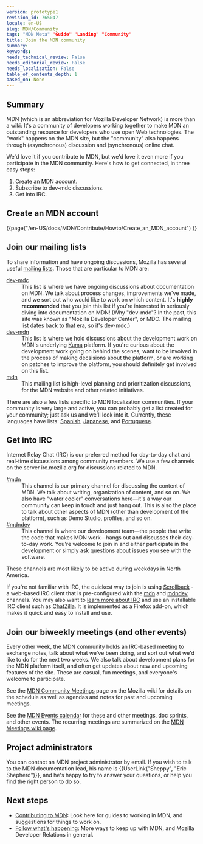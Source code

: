 ```yaml
---
version: prototype1
revision_id: 765047
locale: en-US
slug: MDN/Community
tags: "MDN Meta" "Guide" "Landing" "Community"
title: Join the MDN community
summary: 
keywords: 
needs_technical_review: False
needs_editorial_review: False
needs_localization: False
table_of_contents_depth: 1
based_on: None
---
```

<h2 id="Summary">Summary</h2>

<div class="summary">
<p>MDN (which is an abbreviation for Mozilla Developer Network) is more than a wiki: It's a community of developers working together to make MDN an outstanding resource for developers who use open Web technologies. The "work" happens on the MDN site, but the "community" also happens through (asynchronous) discussion and (synchronous) online chat.</p>
</div>

<p>We'd love it if you contribute to MDN, but we'd love it even more if you participate in the MDN community. Here's how to get connected, in three easy steps:</p>

<ol>
 <li>Create an MDN account.</li>
 <li>Subscribe to dev-mdc discussions.</li>
 <li>Get into IRC.</li>
</ol>

<h2 id="Create_an_MDN_account">Create an MDN account</h2>

<p>{{page("/en-US/docs/MDN/Contribute/Howto/Create_an_MDN_account") }}</p>

<h2 id="Join_our_mailing_lists">Join our mailing lists</h2>

<p>To share information and have ongoing discussions, Mozilla has several useful <a href="https://lists.mozilla.org/listinfo">mailing lists</a>. Those that are particular to MDN are:</p>

<dl>
 <dt><a href="https://lists.mozilla.org/listinfo/dev-mdc">dev-mdc</a></dt>
 <dd>This list is where we have ongoing discussions about documentation on MDN. We talk about process changes, improvements we've made, and we sort out who would like to work on which content. It's <strong>highly recommended</strong> that you join this list if you're interested in seriously diving into documentation on MDN! (Why "dev-mdc"? In the past, this site was known as "Mozilla Developer Center", or MDC. The mailing list dates back to that era, so it's dev-mdc.)</dd>
 <dt><a href="https://lists.mozilla.org/listinfo/dev-mdn">dev-mdn</a></dt>
 <dd>This list is where we hold discussions about the development work on MDN's underlying <a href="/en-US/docs/Project:MDN/Kuma">Kuma</a> platform. If you're curious about the development work going on behind the scenes, want to be involved in the process of making decsisions about the platform, or are working on patches to improve the platform, you should definitely get involved on this list.</dd>
 <dt><a href="https://lists.mozilla.org/listinfo/mdn">mdn</a></dt>
 <dd>This mailing list is high-level planning and prioritization discussions, for the MDN website and other related initiatives.</dd>
</dl>

<p>There are also a few lists specific to MDN localization communities. If your community is very large and active, you can probably get a list created for your community; just ask us and we'll look into it. Currently, these languages have lists: <a href="https://lists.mozilla.org/listinfo/dev-mdc-es">Spanish</a>, <a href="https://groups.google.com/forum/#!forum/mozilla-translations-ja">Japanese</a>, and <a href="https://lists.mozilla.org/listinfo/dev-mdc-pt">Portuguese</a>.</p>

<h2 id="Get_into_IRC">Get into IRC</h2>

<p>Internet Relay Chat (IRC) is our preferred method for day-to-day chat and real-time discussions among community members. We use a few channels on the server irc.mozilla.org for discussions related to MDN.</p>

<dl>
 <dt><a href="irc://irc.mozilla.org/mdn" title="irc://irc.mozilla.org/mdn">#mdn</a></dt>
 <dd>This channel is our primary channel for discussing the content of MDN. We talk about writing, organization of content, and so on. We also have "water cooler" conversations here—it's a way our community can keep in touch and just hang out. This is also the place to talk about other aspects of MDN (other than development of the platform), such as Demo Studio, profiles, and so on.</dd>
 <dt><a href="irc://irc.mozilla.org/mdndev" title="irc://irc.mozilla.org/mdndev">#mdndev</a></dt>
 <dd>This channel is where our development team—the people that write the code that makes MDN work—hangs out and discusses their day-to-day work. You're welcome to join in and either participate in the development or simply ask questions about issues you see with the software.</dd>
</dl>

<p>These channels are most likely to be active during weekdays in North America.</p>

<p>If you're not familiar with IRC, the quickest way to join is using <a href="http://scrollback.io/">Scrollback</a> - a web-based IRC client that is pre-configured with the <a href="http://scrollback.io/mozdn/">mdn</a> and <a href="http://scrollback.io/mdndev/">mdndev</a> channels. You may also want to <a href="http://wiki.mozilla.org/IRC" title="http://wiki.mozilla.org/IRC">learn more about IRC</a> and use an installable IRC client such as <a href="https://addons.mozilla.org/en-US/firefox/addon/chatzilla/" title="https://addons.mozilla.org/en-US/firefox/addon/chatzilla/">ChatZilla</a>. It is implemented as a Firefox add-on, which makes it quick and easy to install and use.</p>

<h2 id="Join_our_biweekly_meetings_(and_other_events)">Join our biweekly meetings (and other events)</h2>

<p>Every other week, the MDN community holds an IRC-based meeting to exchange notes, talk about what we've been doing, and sort out what we'd like to do for the next two weeks. We also talk about development plans for the MDN platform itself, and often get updates about new and upcoming features of the site. These are casual, fun meetings, and everyone's welcome to participate.</p>

<p>See the <a href="https://wiki.mozilla.org/MDN/Meetings/Community" title="https://wiki.mozilla.org/MDN/Community_meetings">MDN Community Meetings</a> page on the Mozilla wiki for details on the schedule as well as agendas and notes for past and upcoming meetings.</p>

<p>See the <a href="https://www.google.com/calendar/embed?src=mozilla.com_2d35383434313235392d323530%40resource.calendar.google.com">MDN Events calendar</a> for these and other meetings, doc sprints, and other events. The recurring meetings are summarized on the <a href="https://wiki.mozilla.org/MDN/Meetings">MDN Meetings wiki page</a>.</p>

<h2 id="Project_administrators">Project administrators</h2>

<p>You can contact an MDN project administrator by email. If you wish to talk to the MDN documentation lead, his name is {{UserLink("Sheppy", "Eric Shepherd")}}, and he's happy to try to answer your questions, or help you find the right person to do so.</p>

<h2 id="Next_steps">Next steps</h2>

<ul>
 <li><a href="/en-US/docs/MDN/Contribute" title="/en-US/docs/Project:MDN/Contributing">Contributing to MDN</a>: Look here for guides to working in MDN, and suggestions for things to work on.</li>
 <li><a href="/en-US/docs/Project:MDN/Contributing/Follow_what_s_happening" title="/en-US/docs/Project:MDN/Contributing/Follow_what_s_happening">Follow what's happening</a>: More ways to keep up with MDN, and Mozilla Developer Relations in general.</li>
</ul>

